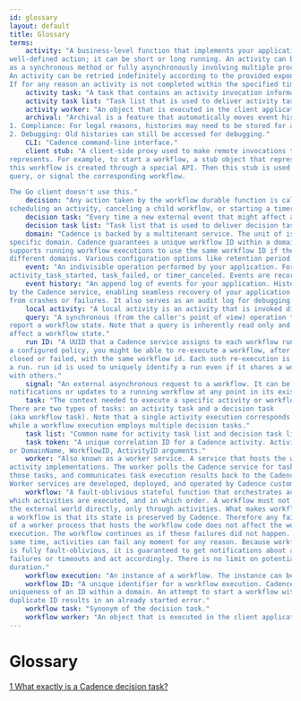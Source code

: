 ```yaml
---
id: glossary
layout: default
title: Glossary
terms:
    activity: "A business-level function that implements your application logic such as calling a service or transcoding a media file. An activity usually implements a single
well-defined action; it can be short or long running. An activity can be implemented
as a synchronous method or fully asynchronously involving multiple processes.
An activity can be retried indefinitely according to the provided exponential retry policy.
If for any reason an activity is not completed within the specified timeout, an error is reported to the workflow and the workflow decides how to handle it. There is no limit on potential activity duration."
    activity task: "A task that contains an activity invocation information that is delivered to an activity worker through and an  activity task list. An activity worker upon receiving activity task executes a correponding activity"
    activity task list: "Task list that is used to deliver activity task to activity worker"
    activity worker: "An object that is executed in the client application and receives activity task from an  activity task list it is subscribed to. Once task is received it invokes a correspondent activity."
    archival: "Archival is a feature that automatically moves event history from persistence to a blobstore after the workflow retention period. The purpose of archival is to be able to keep histories as long as needed while not overwhelming the persistence store. There are two reasons you may want to keep the histories after the retention period has passed:
1. Compliance: For legal reasons, histories may need to be stored for a long period of time.
2. Debugging: Old histories can still be accessed for debugging."
    CLI: "Cadence command-line interface."
    client stub: "A client-side proxy used to make remote invocations to an entity that it
represents. For example, to start a workflow, a stub object that represents
this workflow is created through a special API. Then this stub is used to start,
query, or signal the corresponding workflow.

The Go client doesn't use this."
    decision: "Any action taken by the workflow durable function is called a decision. For example:
scheduling an activity, canceling a child workflow, or starting a timer. A decision task contains an optional list of decisions. Every decision is recorded in the event history as an event. See also [1] for more explanation"
    decision task: "Every time a new external event that might affect a workflow state is recorded, a decision task that contains it is added to a decision task list and then picked up by a workflow worker. After the new event is handled, the decision task is completed with a list of decision. Note that handling of a decision task is usually very fast and is not related to duration of operations that the workflow invokes. See also [1] for more explanation"
    decision task list: "Task list that is used to deliver decision task to workflow worker. From user's point of view, it can be viewed as a worker pool. It defines a pool of worker executing workflow or activity tasks."
    domain: "Cadence is backed by a multitenant service. The unit of isolation is called a domain. Each domain acts as a namespace for task list names as well as workflow IDs. For example, when a workflow is started, it is started in a
specific domain. Cadence guarantees a unique workflow ID within a domain, and
supports running workflow executions to use the same workflow ID if they are in
different domains. Various configuration options like retention period or archival destination are configured per domain as well through a special CRUD API or through the Cadence CLI. In the multi-cluster deployment, domain is a unit of fail-over. Each domain can only be active on a single Cadence cluster at a time. However, different domains can be active in different clusters and can fail-over independently."
    event: "An indivisible operation performed by your application. For example,
activity_task_started, task_failed, or timer_canceled. Events are recorded in the event history."
    event history: "An append log of events for your application. History is durably persisted
by the Cadence service, enabling seamless recovery of your application state
from crashes or failures. It also serves as an audit log for debugging."
    local activity: "A local activity is an activity that is invoked directly in the same process by a workflow code. It consumes much less resources than a normal activity, but imposes a lot of limitations like low duration and lack of rate limiting."
    query: "A synchronous (from the caller's point of view) operation that is used to
report a workflow state. Note that a query is inherently read only and cannot
affect a workflow state."
    run ID: "A UUID that a Cadence service assigns to each workflow run. If allowed by
a configured policy, you might be able to re-execute a workflow, after it has
closed or failed, with the same workflow id. Each such re-execution is called
a run. run id is used to uniquely identify a run even if it shares a workflow id
with others."
    signal: "An external asynchronous request to a workflow. It can be used to deliver
notifications or updates to a running workflow at any point in its existence."
    task: "The context needed to execute a specific activity or workflow state transition.
There are two types of tasks: an activity task and a decision task
(aka workflow task). Note that a single activity execution corresponds to a single activity task,
while a workflow execution employs multiple decision tasks."
    task list: "Common name for activity task list and decision task list"
    task token: "A unique correlation ID for a Cadence activity. Activity completion calls take either task token
or DomainName, WorkflowID, ActivityID arguments."
    worker: "Also known as a worker service. A service that hosts the workflow and
activity implementations. The worker polls the Cadence service for tasks, performs
those tasks, and communicates task execution results back to the Cadence service.
Worker services are developed, deployed, and operated by Cadence customers."
    workflow: "A fault-oblivious stateful function that orchestrates activities. A workflow has full control over
which activities are executed, and in which order. A workflow must not affect
the external world directly, only through activities. What makes workflow code
a workflow is that its state is preserved by Cadence. Therefore any failure
of a worker process that hosts the workflow code does not affect the workflow
execution. The workflow continues as if these failures did not happen. At the
same time, activities can fail any moment for any reason. Because workflow code
is fully fault-oblivious, it is guaranteed to get notifications about activity
failures or timeouts and act accordingly. There is no limit on potential workflow
duration."
    workflow execution: "An instance of a workflow. The instance can be in the process of executing or it could have already completed execution."
    workflow ID: "A unique identifier for a workflow execution. Cadence guarantees the
uniqueness of an ID within a domain. An attempt to start a workflow with a
duplicate ID results in an already started error."
    workflow task: "Synonym of the decision task."
    workflow worker: "An object that is executed in the client application and receives decision task from an  decision task list it is subscribed to. Once task is received it is handled by a correponding workflow."
---
```


# Glossary

<!-- <Glossary :terms="$frontmatter.terms" /> -->

[1 What exactly is a Cadence decision task?](https://stackoverflow.com/questions/62904129/what-exactly-is-a-cadence-decision-task/63964726#63964726)
